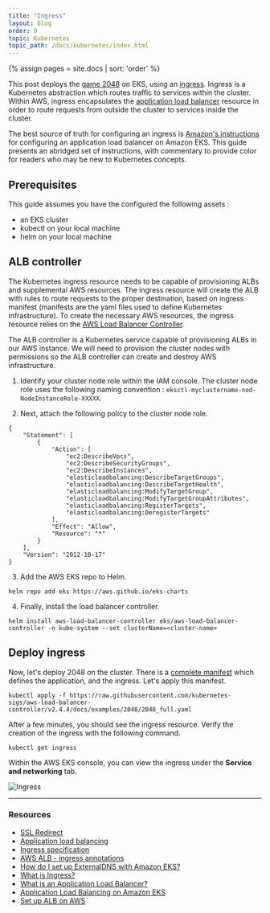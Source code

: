```yaml
---
title: "Ingress"
layout: blog
order: 0
topic: Kubernetes
topic_path: /docs/kubernetes/index.html
---
```

{% assign pages = site.docs | sort: 'order' %}

This post deploys the [game 2048](https://play2048.co/) on EKS, using an [ingress](https://kubernetes.io/docs/concepts/services-networking/ingress/). Ingress is a Kubernetes abstraction which routes traffic to services within the cluster. Within AWS, ingress encapsulates the [application load balancer](https://docs.aws.amazon.com/elasticloadbalancing/latest/application/introduction.html) resource in order to route requests from outside the cluster to services inside the cluster.

The best source of truth for configuring an ingress is [Amazon's instructions](https://docs.aws.amazon.com/eks/latest/userguide/alb-ingress.html) for configuring an application load balancer on Amazon EKS. This guide presents an abridged set of instructions, with commentary to provide color for readers who may be new to Kubernetes concepts.

## Prerequisites
This guide assumes you have the configured the following assets :
* an EKS cluster
* kubectl on your local machine
* helm on your local machine

## ALB controller
The Kubernetes ingress resource needs to be capable of provisioning ALBs and supplemental AWS resources. The ingress resource will create the ALB with rules to route requests to the proper destination, based on ingress manifest (manifests are the yaml files used to define Kubernetes infrastructure). To create the necessary AWS resources, the ingress resource relies on the [AWS Load Balancer Controller](https://kubernetes-sigs.github.io/aws-load-balancer-controller/v2.4/deploy/installation/).

The ALB controller is a Kubernetes service capable of provisioning ALBs in our AWS instance. We will need to provision the cluster nodes with permissions so the ALB controller can create and destroy AWS infrastructure.

1. Identify your cluster node role within the IAM console. The cluster node role uses the following naming convention : `eksctl-myclustername-nod-NodeInstanceRole-XXXXX`.

2. Next, attach the following policy to the cluster node role.
```
{
    "Statement": [
        {
            "Action": [
                "ec2:DescribeVpcs",
                "ec2:DescribeSecurityGroups",
                "ec2:DescribeInstances",
                "elasticloadbalancing:DescribeTargetGroups",
                "elasticloadbalancing:DescribeTargetHealth",
                "elasticloadbalancing:ModifyTargetGroup",
                "elasticloadbalancing:ModifyTargetGroupAttributes",
                "elasticloadbalancing:RegisterTargets",
                "elasticloadbalancing:DeregisterTargets"
            ],
            "Effect": "Allow",
            "Resource": "*"
        }
    ],
    "Version": "2012-10-17"
}
```

3. Add the AWS EKS repo to Helm.
```
helm repo add eks https://aws.github.io/eks-charts
```

4. Finally, install the load balancer controller.
```
helm install aws-load-balancer-controller eks/aws-load-balancer-controller -n kube-system --set clusterName=<cluster-name>
```

## Deploy ingress
Now, let's deploy 2048 on the cluster. There is a [complete manifest](https://raw.githubusercontent.com/kubernetes-sigs/aws-load-balancer-controller/v2.4.4/docs/examples/2048/2048_full.yaml) which defines the application, and the ingress. Let's apply this manifest.
```
kubectl apply -f https://raw.githubusercontent.com/kubernetes-sigs/aws-load-balancer-controller/v2.4.4/docs/examples/2048/2048_full.yaml
```

After a few minutes, you should see the ingress resource. Verify the creation of the ingress with the following command.
```
kubectl get ingress
```

Within the AWS EKS console, you can view the ingress under the **Service and networking** tab.

<img src="{{ site.baseurl }}/assets/img/docs/kubernetes/ingress.png" alt="Ingress">


<hr>

### Resources
* [SSL Redirect](https://kubernetes-sigs.github.io/aws-load-balancer-controller/v2.4/guide/tasks/ssl_redirect/)
* [Application load balancing](https://docs.aws.amazon.com/eks/latest/userguide/alb-ingress.html)
* [Ingress specification](https://kubernetes-sigs.github.io/aws-load-balancer-controller/v2.4/guide/ingress/spec/)
* [AWS ALB - ingress annotations](https://kubernetes-sigs.github.io/aws-load-balancer-controller/v2.2/guide/ingress/annotations/)
* [How do I set up ExternalDNS with Amazon EKS?](https://aws.amazon.com/premiumsupport/knowledge-center/eks-set-up-externaldns/)
* [What is Ingress?](https://www.eksworkshop.com/beginner/130_exposing-service/ingress/)
* [What is an Application Load Balancer?](https://docs.aws.amazon.com/elasticloadbalancing/latest/application/introduction.html)
* [Application Load Balancing on Amazon EKS](https://docs.aws.amazon.com/eks/latest/userguide/alb-ingress.html)
* [Set up ALB on AWS](https://aws.amazon.com/premiumsupport/knowledge-center/eks-alb-ingress-controller-setup/)